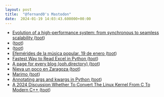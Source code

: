 ```yaml
---
layout: post
title:  "@fernand0's Mastodon"
date:  2024-01-19 14:03:43.600000+00:00
---
```

*  [Evolution of a high-performance system: from synchronous to seamless scalability ](https://technology.lastminute.com/evolution-of-a-high-performance-system-from-synchronous-to-seamless-scalability) ([toot](https://mastodon.social/@fernand0/111782987274579181))
*  [ ](https://mastodon.social/users/fernand0/statuses/111782959193903966/activity) ([toot](https://mastodon.social/users/fernand0/statuses/111782959193903966/activity))
*  [ ](https://mastodon.social/@runjaj) ([toot](https://mastodon.social/@fernand0/111782959038044100))
*  [Efemérides de la música popular, 19 de enero ](https://www.efeeme.com/efemerides-de-la-musica-popular-19-de-enero) ([toot](https://mastodon.social/@fernand0/111782942419773543))
*  [Fastest Way to Read Excel in Python ](https://hakibenita.com/fast-excel-pytho) ([toot](https://mastodon.social/@fernand0/111782797190675765))
*  [A page for every blog (ooh.directory) ](https://ooh.directory/blog/2024/blog-pages) ([toot](https://mastodon.social/@fernand0/111782698147542422))
*  [Nieva un poco en Zaragoza ](https://mastodon.social/@fernand0/111782697884155982) ([toot](https://mastodon.social/@fernand0/111782697884155982))
*  [Marimo ](https://simonwillison.net/2024/Jan/12/marimo/#atom-everythin) ([toot](https://mastodon.social/@fernand0/111782652105477238))
*  [Annotating args and kwargs in Python ](https://rednafi.com/python/annotate_args_and_kwargs) ([toot](https://mastodon.social/@fernand0/111782458938423111))
*  [A 2024 Discussion Whether To Convert The Linux Kernel From C To Modern C++ ](https://www.phoronix.com/news/CPP-Linux-Kernel-2024-Discus) ([toot](https://mastodon.social/@fernand0/111782392126705518))
